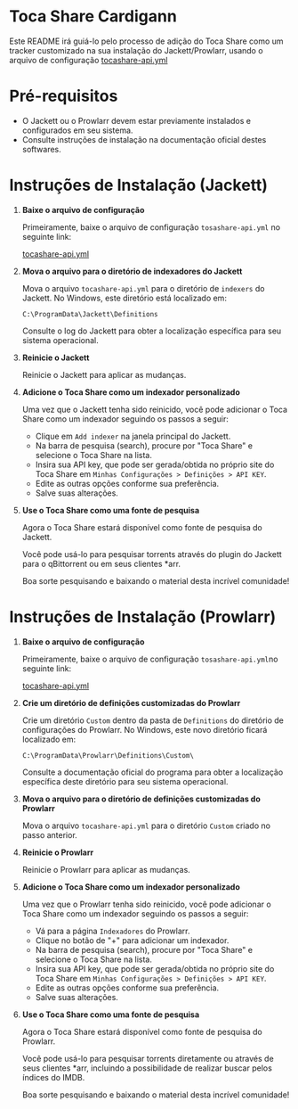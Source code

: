 # Toca Share Cardigann

Este README irá guiá-lo pelo processo de adição do Toca Share como um tracker customizado na sua instalação do Jackett/Prowlarr, usando o arquivo de configuração [tocashare-api.yml](https://github.com/soganakamaro/tocashare-cardigann/blob/main/tocashare-api.yaml)

# Pré-requisitos

- O Jackett ou o Prowlarr devem estar previamente instalados e configurados em seu sistema.
- Consulte instruções de instalação na documentação oficial destes softwares.

# Instruções de Instalação (Jackett)

1. **Baixe o arquivo de configuração**

   Primeiramente, baixe o arquivo de configuração `tosashare-api.yml` no seguinte link:
   
   [tocashare-api.yml](https://github.com/soganakamaro/tocashare-cardigann/blob/main/tocashare-api.yaml)

4. **Mova o arquivo para o diretório de indexadores do Jackett**

   Mova o arquivo `tocashare-api.yml` para o diretório de `indexers` do Jackett. No Windows, este diretório está localizado em:

   ```
   C:\ProgramData\Jackett\Definitions
   ```
   
   Consulte o log do Jackett para obter a localização específica para seu sistema operacional.
   
6. **Reinicie o Jackett**

   Reinicie o Jackett para aplicar as mudanças.
   
8. **Adicione o Toca Share como um indexador personalizado**

   Uma vez que o Jackett tenha sido reinicido, você pode adicionar o Toca Share como um indexador seguindo os passos a seguir:

   - Clique em `Add indexer` na janela principal do Jackett.
   - Na barra de pesquisa (search), procure por "Toca Share" e selecione o Toca Share na lista.
   - Insira sua API key, que pode ser gerada/obtida no próprio site do Toca Share em `Minhas Configurações > Definições > API KEY`.
   - Edite as outras opções conforme sua preferência.
   - Salve suas alterações.
     
10. **Use o Toca Share como uma fonte de pesquisa**

    Agora o Toca Share estará disponível como fonte de pesquisa do Jackett.

    Você pode usá-lo para pesquisar torrents através do plugin do Jackett para o qBittorrent ou em seus clientes *arr.

    Boa sorte pesquisando e baixando o material desta incrível comunidade!

# Instruções de Instalação (Prowlarr)

1. **Baixe o arquivo de configuração**

   Primeiramente, baixe o arquivo de configuração `tosashare-api.yml`no seguinte link:
   
   [tocashare-api.yml](https://github.com/soganakamaro/tocashare-cardigann/blob/main/tocashare-api.yaml)

2. **Crie um diretório de definições customizadas do Prowlarr**

   Crie um diretório `Custom` dentro da pasta de `Definitions` do diretório de configurações do Prowlarr. No Windows, este novo diretório ficará localizado em:

   ```
   C:\ProgramData\Prowlarr\Definitions\Custom\
   ```

   Consulte a documentação oficial do programa para obter a localização específica deste diretório para seu sistema operacional.
   
4. **Mova o arquivo para o diretório de definições customizadas do Prowlarr**

   Mova o arquivo `tocashare-api.yml` para o diretório `Custom` criado no passo anterior. 
   
5. **Reinicie o Prowlarr**

   Reinicie o Prowlarr para aplicar as mudanças.
   
6. **Adicione o Toca Share como um indexador personalizado**

   Uma vez que o Prowlarr tenha sido reinicido, você pode adicionar o Toca Share como um indexador seguindo os passos a seguir:

   - Vá para a página `Indexadores` do Prowlarr.
   - Clique no botão de "+" para adicionar um indexador.
   - Na barra de pesquisa (search), procure por "Toca Share" e selecione o Toca Share na lista.
   - Insira sua API key, que pode ser gerada/obtida no próprio site do Toca Share em `Minhas Configurações > Definições > API KEY`.
   - Edite as outras opções conforme sua preferência.
   - Salve suas alterações.
     
7. **Use o Toca Share como uma fonte de pesquisa**

    Agora o Toca Share estará disponível como fonte de pesquisa do Prowlarr.

    Você pode usá-lo para pesquisar torrents diretamente ou através de seus clientes *arr, incluindo a possibilidade de realizar buscar pelos índices do IMDB.

    Boa sorte pesquisando e baixando o material desta incrível comunidade!
